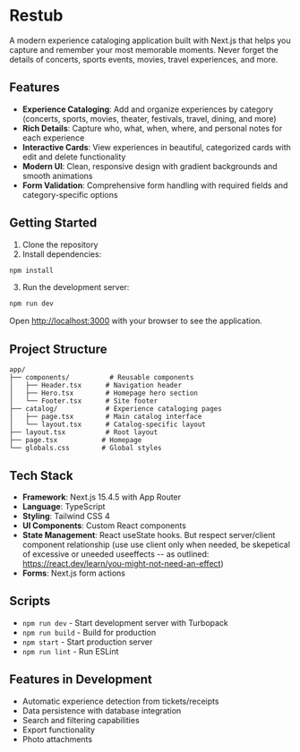 # Restub

A modern experience cataloging application built with Next.js that helps you capture and remember your most memorable moments. Never forget the details of concerts, sports events, movies, travel experiences, and more.

## Features

- **Experience Cataloging**: Add and organize experiences by category (concerts, sports, movies, theater, festivals, travel, dining, and more)
- **Rich Details**: Capture who, what, when, where, and personal notes for each experience
- **Interactive Cards**: View experiences in beautiful, categorized cards with edit and delete functionality
- **Modern UI**: Clean, responsive design with gradient backgrounds and smooth animations
- **Form Validation**: Comprehensive form handling with required fields and category-specific options

## Getting Started

1. Clone the repository
2. Install dependencies:

```bash
npm install
```

3. Run the development server:

```bash
npm run dev
```

Open [http://localhost:3000](http://localhost:3000) with your browser to see the application.

## Project Structure

```
app/
├── components/          # Reusable components
│   ├── Header.tsx      # Navigation header
│   ├── Hero.tsx        # Homepage hero section
│   └── Footer.tsx      # Site footer
├── catalog/            # Experience cataloging pages
│   ├── page.tsx        # Main catalog interface
│   └── layout.tsx      # Catalog-specific layout
├── layout.tsx          # Root layout
├── page.tsx           # Homepage
└── globals.css        # Global styles
```

## Tech Stack

- **Framework**: Next.js 15.4.5 with App Router
- **Language**: TypeScript
- **Styling**: Tailwind CSS 4
- **UI Components**: Custom React components
- **State Management**: React useState hooks. But respect server/client component relationship (use use client only when needed, be skepetical of excessive or uneeded useeffects -- as outlined: https://react.dev/learn/you-might-not-need-an-effect)
- **Forms**: Next.js form actions

## Scripts

- `npm run dev` - Start development server with Turbopack
- `npm run build` - Build for production
- `npm start` - Start production server
- `npm run lint` - Run ESLint

## Features in Development

- Automatic experience detection from tickets/receipts
- Data persistence with database integration
- Search and filtering capabilities
- Export functionality
- Photo attachments
